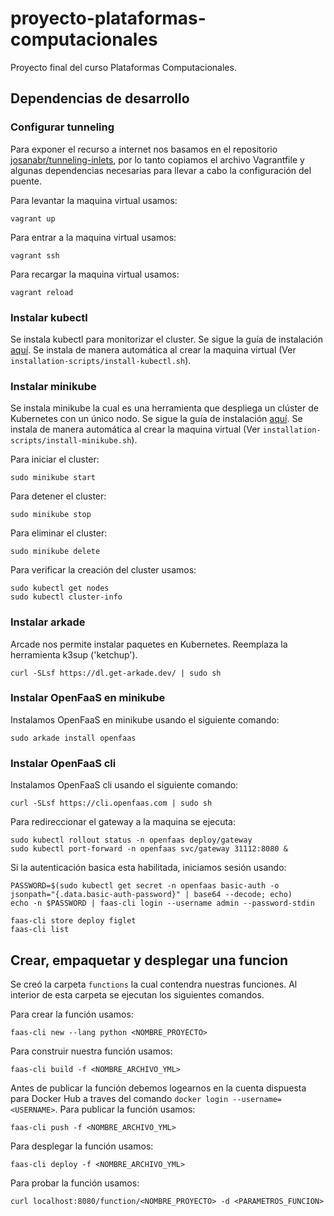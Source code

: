 # proyecto-plataformas-computacionales

Proyecto final del curso Plataformas Computacionales.

## Dependencias de desarrollo

### Configurar tunneling

Para exponer el recurso a internet nos basamos en el repositorio [josanabr/tunneling-inlets](https://github.com/josanabr/tunneling-inlets), por lo tanto copiamos el archivo Vagrantfile y algunas dependencias necesarias para llevar a cabo la configuración del puente.

Para levantar la maquina virtual usamos:
```
vagrant up
```

Para entrar a la maquina virtual usamos:
```
vagrant ssh
```

Para recargar la maquina virtual usamos:
```
vagrant reload
```

### Instalar kubectl

Se instala kubectl para monitorizar el cluster. Se sigue la guía de instalación [aquí](https://kubernetes.io/docs/tasks/tools/install-kubectl/). Se instala de manera automática al crear la maquina virtual (Ver `installation-scripts/install-kubectl.sh`).

### Instalar minikube

Se instala minikube la cual es una herramienta que despliega un clúster de Kubernetes con un único nodo. Se sigue la guía de instalación [aquí](https://kubernetes.io/es/docs/tasks/tools/install-minikube/). Se instala de manera automática al crear la maquina virtual (Ver `installation-scripts/install-minikube.sh`).

Para iniciar el cluster:
```
sudo minikube start
```

Para detener el cluster:
```
sudo minikube stop
```

Para eliminar el cluster:
```
sudo minikube delete
```

Para verificar la creación del cluster usamos:
```
sudo kubectl get nodes
sudo kubectl cluster-info
```

### Instalar arkade

Arcade nos permite instalar paquetes en Kubernetes. Reemplaza la herramienta k3sup ('ketchup'). 

```
curl -SLsf https://dl.get-arkade.dev/ | sudo sh
```

### Instalar OpenFaaS en minikube

Instalamos OpenFaaS en minikube usando el siguiente comando:

```
sudo arkade install openfaas
```

### Instalar OpenFaaS cli

Instalamos OpenFaaS cli usando el siguiente comando:

```
curl -SLsf https://cli.openfaas.com | sudo sh
```

Para redireccionar el gateway a la maquina se ejecuta:

```
sudo kubectl rollout status -n openfaas deploy/gateway
sudo kubectl port-forward -n openfaas svc/gateway 31112:8080 &
```

Si la autenticación basica esta habilitada, iniciamos sesión usando:

```
PASSWORD=$(sudo kubectl get secret -n openfaas basic-auth -o jsonpath="{.data.basic-auth-password}" | base64 --decode; echo)
echo -n $PASSWORD | faas-cli login --username admin --password-stdin

faas-cli store deploy figlet
faas-cli list
```

## Crear, empaquetar y desplegar una funcion

Se creó la carpeta `functions`  la cual contendra nuestras funciones. Al interior de esta carpeta se ejecutan los siguientes comandos. 

Para crear la función usamos:
```
faas-cli new --lang python <NOMBRE_PROYECTO>
```

Para construir nuestra función usamos:
```
faas-cli build -f <NOMBRE_ARCHIVO_YML>
```

Antes de publicar la función debemos logearnos en la cuenta dispuesta para Docker Hub a traves del comando `docker login --username=<USERNAME>`. Para publicar la función usamos:
```
faas-cli push -f <NOMBRE_ARCHIVO_YML>
```

Para desplegar la función usamos:
```
faas-cli deploy -f <NOMBRE_ARCHIVO_YML>
```

Para probar la función usamos:
```
curl localhost:8080/function/<NOMBRE_PROYECTO> -d <PARAMETROS_FUNCION>
```







